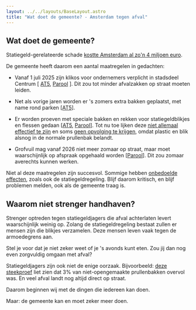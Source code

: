 ```yaml
---
layout: ../../layouts/BaseLayout.astro
title: "Wat doet de gemeente? - Amsterdam tegen afval"
---
```


## Wat doet de gemeente?

Statiegeld-gerelateerde schade 
[kostte Amsterdam al zo'n 4 miljoen euro](https://www.at5.nl/nieuws/232025/schade-statiegeldzoekers-10-miljoen).

De gemeente heeft daarom een aantal maatregelen in gedachten:

- Vanaf 1 juli 2025 zijn klikos voor ondernemers verplicht in stadsdeel Centrum 
  \[
    [AT5](https://www.at5.nl/artikelen/232360/bedrijven-mogen-afval-niet-meer-in-plastic-zakken-op-straat-zetten), 
    [Parool](https://www.parool.nl/amsterdam/nieuwe-maatregel-in-strijd-tegen-afval-ondernemers-moeten-vuilnis-in-kliko-s-dumpen~bcc57962/?referrer=https%3A%2F%2Fwww.google.com%2F)
  \]. Dit zou tot minder afvalzakken op straat moeten leiden.

- Net als vorige jaren worden er 's zomers extra bakken geplaatst, met name rond parken \[[AT5](https://www.at5.nl/nieuws/233210/met-coaches-en-pizzagleuven-hoopt-gemeente-afvaloverlast-in-zomer-tegen-te-gaan)\].

- Er worden proeven met speciale bakken en rekken voor statiegeldblikjes en flessen gedaan 
  \[[AT5](https://www.instagram.com/reel/C8me4MLI9Fo/), 
  [Parool](https://www.parool.nl/amsterdam/speciale-inzamelbakken-voor-blikjes-in-het-vondelpark-maar-weet-de-borrelaar-ze-te-vinden~bba15258/)\]. Tot nu toe lijken deze [niet allemaal effectief te zijn](https://www.nhnieuws.nl/nieuws/337571/amsterdammers-gaan-zelf-de-strijd-aan-tegen-door-statiegeld-zoekers-veroorzaakte-troep) en soms [geen opvolging te krijgen](https://www.parool.nl/amsterdam/zwerfafval-blijft-groot-probleem-in-amsterdam-met-name-in-binnenstad-en-zuidoost~bbf9af6f/), omdat plastic en blik alsnog in de normale prullenbak belandt.

- Grofvuil mag vanaf 2026 niet meer zomaar op straat, maar moet waarschijnlijk op afspraak opgehaald worden 
  \[[Parool](https://www.parool.nl/amsterdam/historische-verandering-in-amsterdam-grofvuil-mag-vanaf-2026-niet-meer-zomaar-op-straat~ba43f970/)\]. Dit zou zomaar averechts kunnen werken.

Niet al deze maatregelen zijn succesvol. Sommige hebben [onbedoelde effecten](https://www.parool.nl/amsterdam/gemeente-roept-op-afval-begin-volgende-week-binnen-te-houden-vanwege-staking-bij-afvalverwerking~bcd73bdf/), zoals ook de statiegeldregeling. Blijf daarom kritisch, en blijf problemen melden, ook als de gemeente traag is.

## Waarom niet strenger handhaven?

Strenger optreden tegen statiegeldjagers die afval achterlaten levert waarschijnlijk weinig op. Zolang de statiegeldregeling bestaat zullen er mensen zijn die blikjes verzamelen. Deze mensen leven vaak tegen de armoedegrens aan.

Stel je voor dat je niet zeker weet of je 's avonds kunt eten. Zou jij dan nog even zorgvuldig omgaan met afval?

Statiegeldjagers zijn ook niet de enige oorzaak. Bijvoorbeeld: [deze steekproef](https://www.uu.nl/sites/default/files/Rapport%20Nationale%20Prullenbakteldag%202024.pdf) liet zien dat 3% van niet-opengemaakte prullenbakken overvol was. En veel afval landt nog altijd direct op straat.

Daarom beginnen wij met de dingen die iedereen kan doen.

Maar: de gemeente kan en moet zeker meer doen.
